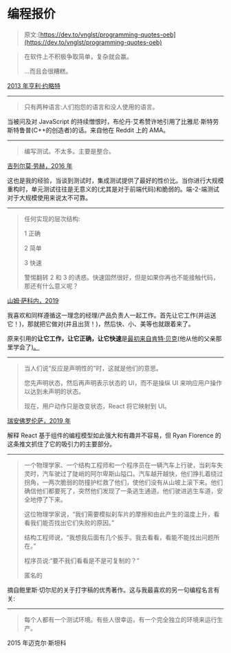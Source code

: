 # 编程报价

> 原文:[https://dev.to/vnglst/programming-quotes-oeb](https://dev.to/vnglst/programming-quotes-oeb)

> 在软件上不积极争取简单，复杂就会赢。
> 
> …而且会很糟糕。

[2013 年亨利·约略特](https://twitter.com/HenrikJoreteg/status/364989455414726657)

* * *

> 只有两种语言:人们抱怨的语言和没人使用的语言。

当被问及对 JavaScript 的持续憎恨时，布伦丹·艾希赞许地引用了比雅尼·斯特劳斯特鲁普(C++的创造者)的话。来自他在 Reddit 上的 AMA。

* * *

> 编写测试。不太多。主要是整合。

[吉列尔莫·劳赫，2016 年](https://twitter.com/rauchg/status/807626710350839808)

这也是我的经验，当谈到测试时，集成测试提供了最好的性价比。当你进行大规模重构时，单元测试往往是无意义的(尤其是对于前端代码)和脆弱的。端-2-端测试对于大规模使用来说太不可靠。

* * *

> 任何实现的层次结构:
> 
> 1 正确
> 
> 2 简单
> 
> 3 快速
> 
> 警惕翻转 2 和 3 的诱惑。快速固然很好，但是如果你再也不能接触代码，那还有什么意义呢？

[山姆·萨科内，2019](https://twitter.com/samccone/status/1160660630631673856)

我喜欢和同样遵循这一理念的经理/产品负责人一起工作。首先让它工作(并运送它！)，那就把它做对(并且出货！)，然后快、小、美等也就跟着来了。

原来引用的**让它工作，让它正确，让它快速**是[最初来自肯特·贝克](https://wiki.c2.com/?MakeItWorkMakeItRightMakeItFast)(他从他的父亲那里学会了[)。](https://twitter.com/KentBeck/status/1297256742170968064)

* * *

> 当人们说“反应是声明性的”时，这就是他们的意思。
> 
> 您先声明状态，然后再声明表示状态的 UI，而不是操纵 UI 来响应用户操作以达到未声明的状态。
> 
> 现在，用户动作只是改变状态，React 将它映射到 UI。

[瑞安佛罗伦萨，2019 年](https://twitter.com/ryanflorence/status/1162463162337120256?s=20)

解释 React 基于组件的编程模型如此强大和有趣并不容易，但 Ryan Florence 的这条推文抓住了它的吸引力的主要部分。

* * *

> 一个物理学家、一个结构工程师和一个程序员在一辆汽车上行驶，当刹车失灵时，汽车驶过了陡峭的阿尔卑斯山隘口。汽车越开越快，他们挣扎着绕过拐角，一两次脆弱的防撞护栏救了他们，使他们没有从山坡上滚下来。他们确信他们都要死了，突然他们发现了一条逃生通道。他们驶进逃生车道，安全地停了下来。
> 
> 这位物理学家说，“我们需要模拟刹车片的摩擦和由此产生的温度上升，看看我们能否找出它们失败的原因。”
> 
> 结构工程师说，“我想我后面有几个扳手。我去看看，看能不能找出问题所在。”
> 
> 程序员说:“要不我们看看是不是可复制的？”
> 
> 匿名的

摘自鲍里斯·切尔尼的关于打字稿的优秀著作。这与我最喜欢的另一句编程名言有关:

* * *

> 每个人都有一个测试环境。有些人很幸运，有一个完全独立的环境来运行生产。

2015 年迈克尔·斯坦科
